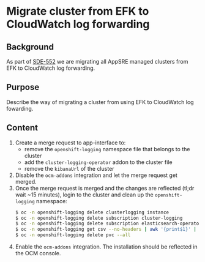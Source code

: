 # Migrate cluster from EFK to CloudWatch log forwarding

## Background

As part of [SDE-552](https://issues.redhat.com/browse/SDE-552) we are migrating all AppSRE managed clusters from EFK to CloudWatch log forwarding.

## Purpose

Describe the way of migrating a cluster from using EFK to CloudWatch log fowarding.

## Content

1. Create a merge request to app-interface to:
    - remove the `openshift-logging` namespace file that belongs to the cluster
    - add the `cluster-logging-operator` addon to the cluster file
    - remove the `kibanaUrl` of the cluster
1. Disable the `ocm-addons` integration and let the merge request get merged.
1. Once the merge request is merged and the changes are reflected (tl;dr wait ~15 minutes), login to the cluster and clean up the `openshift-logging` namespace:
    ```sh
    $ oc -n openshift-logging delete clusterlogging instance
    $ oc -n openshift-logging delete subscription cluster-logging
    $ oc -n openshift-logging delete subscription elasticsearch-operator
    $ oc -n openshift-logging get csv --no-headers | awk '{print$1}' | grep -e clusterlogging -e elasticsearch-operator | xargs oc -n openshift-logging delete
    $ oc -n openshift-logging delete pvc --all
    ```
1. Enable the `ocm-addons` integration. The installation should be reflected in the OCM console.
